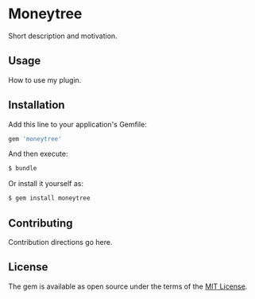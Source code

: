 # Moneytree
Short description and motivation.

## Usage
How to use my plugin.

## Installation
Add this line to your application's Gemfile:

```ruby
gem 'moneytree'
```

And then execute:
```bash
$ bundle
```

Or install it yourself as:
```bash
$ gem install moneytree
```

## Contributing
Contribution directions go here.

## License
The gem is available as open source under the terms of the [MIT License](https://opensource.org/licenses/MIT).
